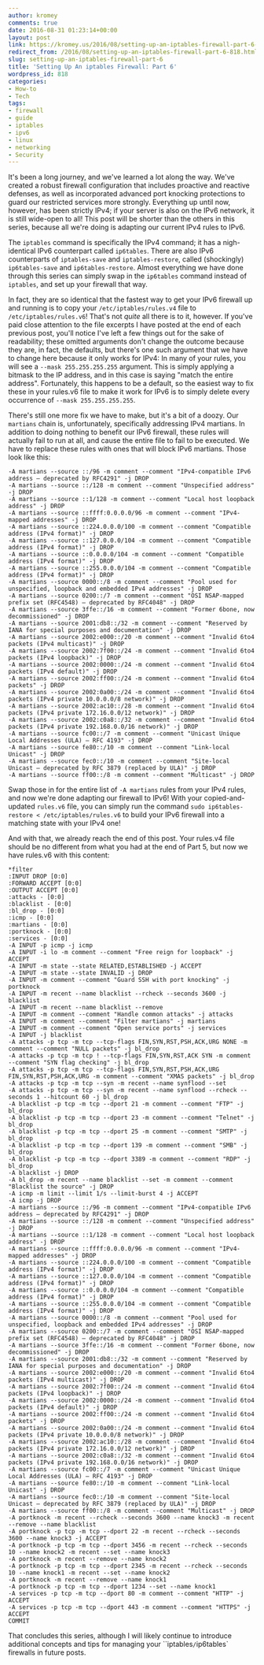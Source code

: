```yaml
---
author: kromey
comments: true
date: 2016-08-31 01:23:14+00:00
layout: post
link: https://kromey.us/2016/08/setting-up-an-iptables-firewall-part-6-818.html
redirect_from: /2016/08/setting-up-an-iptables-firewall-part-6-818.html
slug: setting-up-an-iptables-firewall-part-6
title: 'Setting Up An iptables Firewall: Part 6'
wordpress_id: 818
categories:
- How-to
- Tech
tags:
- firewall
- guide
- iptables
- ipv6
- linux
- networking
- Security
---
```


It's been a long journey, and we've learned a lot along the way. We've created a robust firewall configuration that includes proactive and reactive defenses, as well as incorporated advanced port knocking protections to guard our restricted services more strongly. Everything up until now, however, has been strictly IPv4; if your server is also on the IPv6 network, it is still wide-open to all! This post will be shorter than the others in this series, because all we're doing is adapting our current IPv4 rules to IPv6.

The `iptables` command is specifically the IPv4 command; it has a nigh-identical IPv6 counterpart called `ip6tables`. There are also IPv6 counterparts of `iptables-save` and `iptables-restore`, called (shockingly) `ip6tables-save` and `ip6tables-restore`. Almost everything we have done through this series can simply swap in the `ip6tables` command instead of `iptables`, and set up your firewall that way.

In fact, they are so identical that the fastest way to get your IPv6 firewall up and running is to copy your `/etc/iptables/rules.v4` file to `/etc/iptables/rules.v6`! That's not _quite_ all there is to it, however. If you've paid close attention to the file excerpts I have posted at the end of each previous post, you'll notice I've left a few things out for the sake of readability; these omitted arguments don't change the outcome because they are, in fact, the defaults, but there's one such argument that we have to change here because it only works for IPv4: In many of your rules, you will see a `--mask 255.255.255.255` argument. This is simply applying a bitmask to the IP address, and in this case is saying "match the entire address". Fortunately, this happens to be a default, so the easiest way to fix these in your rules.v6 file to make it work for IPv6 is to simply delete every occurrence of `--mask 255.255.255.255`.

There's still one more fix we have to make, but it's a bit of a doozy. Our `martians` chain is, unfortunately, specifically addressing IPv4 martians. In addition to doing nothing to benefit our IPv6 firewall, these rules will actually fail to run at all, and cause the entire file to fail to be executed. We have to replace these rules with ones that will block IPv6 martians. Those look like this:


    
    
    -A martians --source ::/96 -m comment --comment "IPv4-compatible IPv6 address – deprecated by RFC4291" -j DROP
    -A martians --source ::/128 -m comment --comment "Unspecified address" -j DROP
    -A martians --source ::1/128 -m comment --comment "Local host loopback address" -j DROP
    -A martians --source ::ffff:0.0.0.0/96 -m comment --comment "IPv4-mapped addresses" -j DROP
    -A martians --source ::224.0.0.0/100 -m comment --comment "Compatible address (IPv4 format)" -j DROP
    -A martians --source ::127.0.0.0/104 -m comment --comment "Compatible address (IPv4 format)" -j DROP
    -A martians --source ::0.0.0.0/104 -m comment --comment "Compatible address (IPv4 format)" -j DROP
    -A martians --source ::255.0.0.0/104 -m comment --comment "Compatible address (IPv4 format)" -j DROP
    -A martians --source 0000::/8 -m comment --comment "Pool used for unspecified, loopback and embedded IPv4 addresses" -j DROP
    -A martians --source 0200::/7 -m comment --comment "OSI NSAP-mapped prefix set (RFC4548) – deprecated by RFC4048" -j DROP
    -A martians --source 3ffe::/16 -m comment --comment "Former 6bone, now decommissioned" -j DROP
    -A martians --source 2001:db8::/32 -m comment --comment "Reserved by IANA for special purposes and documentation" -j DROP
    -A martians --source 2002:e000::/20 -m comment --comment "Invalid 6to4 packets (IPv4 multicast)" -j DROP
    -A martians --source 2002:7f00::/24 -m comment --comment "Invalid 6to4 packets (IPv4 loopback)" -j DROP
    -A martians --source 2002:0000::/24 -m comment --comment "Invalid 6to4 packets (IPv4 default)" -j DROP
    -A martians --source 2002:ff00::/24 -m comment --comment "Invalid 6to4 packets" -j DROP
    -A martians --source 2002:0a00::/24 -m comment --comment "Invalid 6to4 packets (IPv4 private 10.0.0.0/8 network)" -j DROP
    -A martians --source 2002:ac10::/28 -m comment --comment "Invalid 6to4 packets (IPv4 private 172.16.0.0/12 network)" -j DROP
    -A martians --source 2002:c0a8::/32 -m comment --comment "Invalid 6to4 packets (IPv4 private 192.168.0.0/16 network)" -j DROP
    -A martians --source fc00::/7 -m comment --comment "Unicast Unique Local Addresses (ULA) – RFC 4193" -j DROP
    -A martians --source fe80::/10 -m comment --comment "Link-local Unicast" -j DROP
    -A martians --source fec0::/10 -m comment --comment "Site-local Unicast – deprecated by RFC 3879 (replaced by ULA)" -j DROP
    -A martians --source ff00::/8 -m comment --comment "Multicast" -j DROP
    



Swap those in for the entire list of `-A martians` rules from your IPv4 rules, and now we're done adapting our firewall to IPv6! With your copied-and-updated `rules.v6` file, you can simply run the command `sudo ip6tables-restore < /etc/iptables/rules.v6` to build your IPv6 firewall into a matching state with your IPv4 one!

And with that, we already reach the end of this post. Your rules.v4 file should be no different from what you had at the end of Part 5, but now we have rules.v6 with this content:


    
    
    *filter
    :INPUT DROP [0:0]
    :FORWARD ACCEPT [0:0]
    :OUTPUT ACCEPT [0:0]
    :attacks - [0:0]
    :blacklist - [0:0]
    :bl_drop - [0:0]
    :icmp - [0:0]
    :martians - [0:0]
    :portknock - [0:0]
    :services - [0:0]
    -A INPUT -p icmp -j icmp
    -A INPUT -i lo -m comment --comment "Free reign for loopback" -j ACCEPT
    -A INPUT -m state --state RELATED,ESTABLISHED -j ACCEPT
    -A INPUT -m state --state INVALID -j DROP
    -A INPUT -m comment --comment "Guard SSH with port knocking" -j portknock
    -A INPUT -m recent --name blacklist --rcheck --seconds 3600 -j blacklist
    -A INPUT -m recent --name blacklist --remove
    -A INPUT -m comment --comment "Handle common attacks" -j attacks
    -A INPUT -m comment --comment "Filter martians" -j martians
    -A INPUT -m comment --comment "Open service ports" -j services
    -A INPUT -j blacklist
    -A attacks -p tcp -m tcp --tcp-flags FIN,SYN,RST,PSH,ACK,URG NONE -m comment --comment "NULL packets" -j bl_drop
    -A attacks -p tcp -m tcp ! --tcp-flags FIN,SYN,RST,ACK SYN -m comment --comment "SYN flag checking" -j bl_drop
    -A attacks -p tcp -m tcp --tcp-flags FIN,SYN,RST,PSH,ACK,URG FIN,SYN,RST,PSH,ACK,URG -m comment --comment "XMAS packets" -j bl_drop
    -A attacks -p tcp -m tcp --syn -m recent --name synflood --set
    -A attacks -p tcp -m tcp --syn -m recent --name synflood --rcheck --seconds 1 --hitcount 60 -j bl_drop
    -A blacklist -p tcp -m tcp --dport 21 -m comment --comment "FTP" -j bl_drop
    -A blacklist -p tcp -m tcp --dport 23 -m comment --comment "Telnet" -j bl_drop
    -A blacklist -p tcp -m tcp --dport 25 -m comment --comment "SMTP" -j bl_drop
    -A blacklist -p tcp -m tcp --dport 139 -m comment --comment "SMB" -j bl_drop
    -A blacklist -p tcp -m tcp --dport 3389 -m comment --comment "RDP" -j bl_drop
    -A blacklist -j DROP
    -A bl_drop -m recent --name blacklist --set -m comment --comment "Blacklist the source" -j DROP
    -A icmp -m limit --limit 1/s --limit-burst 4 -j ACCEPT
    -A icmp -j DROP
    -A martians --source ::/96 -m comment --comment "IPv4-compatible IPv6 address – deprecated by RFC4291" -j DROP
    -A martians --source ::/128 -m comment --comment "Unspecified address" -j DROP
    -A martians --source ::1/128 -m comment --comment "Local host loopback address" -j DROP
    -A martians --source ::ffff:0.0.0.0/96 -m comment --comment "IPv4-mapped addresses" -j DROP
    -A martians --source ::224.0.0.0/100 -m comment --comment "Compatible address (IPv4 format)" -j DROP
    -A martians --source ::127.0.0.0/104 -m comment --comment "Compatible address (IPv4 format)" -j DROP
    -A martians --source ::0.0.0.0/104 -m comment --comment "Compatible address (IPv4 format)" -j DROP
    -A martians --source ::255.0.0.0/104 -m comment --comment "Compatible address (IPv4 format)" -j DROP
    -A martians --source 0000::/8 -m comment --comment "Pool used for unspecified, loopback and embedded IPv4 addresses" -j DROP
    -A martians --source 0200::/7 -m comment --comment "OSI NSAP-mapped prefix set (RFC4548) – deprecated by RFC4048" -j DROP
    -A martians --source 3ffe::/16 -m comment --comment "Former 6bone, now decommissioned" -j DROP
    -A martians --source 2001:db8::/32 -m comment --comment "Reserved by IANA for special purposes and documentation" -j DROP
    -A martians --source 2002:e000::/20 -m comment --comment "Invalid 6to4 packets (IPv4 multicast)" -j DROP
    -A martians --source 2002:7f00::/24 -m comment --comment "Invalid 6to4 packets (IPv4 loopback)" -j DROP
    -A martians --source 2002:0000::/24 -m comment --comment "Invalid 6to4 packets (IPv4 default)" -j DROP
    -A martians --source 2002:ff00::/24 -m comment --comment "Invalid 6to4 packets" -j DROP
    -A martians --source 2002:0a00::/24 -m comment --comment "Invalid 6to4 packets (IPv4 private 10.0.0.0/8 network)" -j DROP
    -A martians --source 2002:ac10::/28 -m comment --comment "Invalid 6to4 packets (IPv4 private 172.16.0.0/12 network)" -j DROP
    -A martians --source 2002:c0a8::/32 -m comment --comment "Invalid 6to4 packets (IPv4 private 192.168.0.0/16 network)" -j DROP
    -A martians --source fc00::/7 -m comment --comment "Unicast Unique Local Addresses (ULA) – RFC 4193" -j DROP
    -A martians --source fe80::/10 -m comment --comment "Link-local Unicast" -j DROP
    -A martians --source fec0::/10 -m comment --comment "Site-local Unicast – deprecated by RFC 3879 (replaced by ULA)" -j DROP
    -A martians --source ff00::/8 -m comment --comment "Multicast" -j DROP
    -A portknock -m recent --rcheck --seconds 3600 --name knock3 -m recent --remove --name blacklist
    -A portknock -p tcp -m tcp --dport 22 -m recent --rcheck --seconds 3600 --name knock3 -j ACCEPT
    -A portknock -p tcp -m tcp --dport 3456 -m recent --rcheck --seconds 10 --name knock2 -m recent --set --name knock3
    -A portknock -m recent --remove --name knock2
    -A portknock -p tcp -m tcp --dport 2345 -m recent --rcheck --seconds 10 --name knock1 -m recent --set --name knock2
    -A portknock -m recent --remove --name knock1
    -A portknock -p tcp -m tcp --dport 1234 --set --name knock1
    -A services -p tcp -m tcp --dport 80 -m comment --comment "HTTP" -j ACCEPT
    -A services -p tcp -m tcp --dport 443 -m comment --comment "HTTPS" -j ACCEPT
    COMMIT
    



That concludes this series, although I will likely continue to introduce additional concepts and tips for managing your ``iptables`/`ip6tables` firewalls in future posts.

